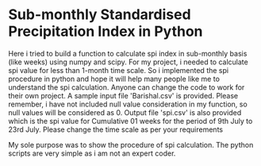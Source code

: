 # Sub-monthly Standardised Precipitation Index in Python
Here i tried to build a function to calculate spi index in sub-monthly basis (like weeks) using numpy and scipy. For my project, i needed to calculate spi value for less than 1-month time scale. So i implemented the spi procedure in python and hope it will help many people like me to understand the spi calculation. Anyone can change the code to work for their own project. 
A sample input file 'Barishal.csv' is provided. Please remember, i have not included null value consideration in my function, so null values will be considered as 0. Output file 'spi.csv' is also provided which is the spi value for Cumulative 01 weeks for the period of 9th July to 23rd July. Please change the time scale as per your requirements 

My sole purpose was to show the procedure of spi calculation. The python scripts are very simple as i am not an expert coder. 

